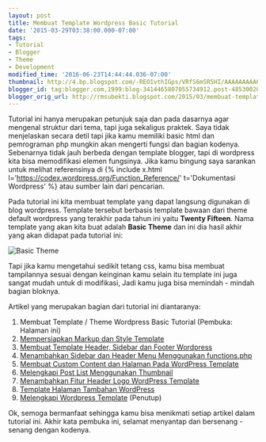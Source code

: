 ```yaml
---
layout: post
title: Membuat Template Wordpress Basic Tutorial
date: '2015-03-29T03:38:00.000-07:00'
tags:
- Tutorial
- Blogger
- Theme
- Development
modified_time: '2016-06-23T14:44:44.036-07:00'
thumbnail: http://4.bp.blogspot.com/-REO1vthIGps/VRfS6mSR5HI/AAAAAAAAA6c/Lnw8CKLUi88/s72-c/basic%2Bblog.png
blogger_id: tag:blogger.com,1999:blog-3414465807055734912.post-4853002057749938332
blogger_orig_url: http://rmsubekti.blogspot.com/2015/03/membuat-template-theme-wordpress-basic.html
---
```

Tutorial ini hanya merupakan petunjuk saja dan pada dasarnya agar mengenal struktur dari tema, tapi juga sekaligus praktek. Saya tidak menjelaskan secara detil tapi jika kamu memiliki basic html dan pemrograman php mungkin akan mengerti fungsi dan bagian kodenya. Sebenarnya tidak jauh berbeda dengan template blogger, tapi di wordpress kita bisa memodifikasi elemen fungsinya. Jika kamu bingung saya sarankan untuk melihat referensinya di {% include x.html l='https://codex.wordpress.org/Function_Reference/' t='Dokumentasi Wordpress' %} atau sumber lain dari pencarian.

Pada tutorial ini kita membuat template yang dapat langsung digunakan di blog wordpress. Template tersebut berbasis template bawaan dari theme default wordpress yang terakhir pada tahun ini yaitu **Twenty Fifteen**. Nama template yang akan kita buat adalah **Basic Theme** dan ini dia hasil akhir yang akan didapat pada tutorial ini:

![Basic Theme](https://4.bp.blogspot.com/-REO1vthIGps/VRfS6mSR5HI/AAAAAAAAA6c/Lnw8CKLUi88/s1600/basic%2Bblog.png)

Tapi jika kamu mengetahui sedikit tetang css, kamu bisa membuat tampilannya sesuai dengan keinginan kamu selain itu template ini juga sangat mudah untuk di modifikasi, Jadi kamu juga bisa memindah - mindah bagian bloknya.

Artikel yang merupakan bagian dari tutorial ini diantaranya:

1. Membuat Template / Theme Wordpress Basic Tutorial (Pembuka: Halaman ini)
2. [Mempersiapkan Markup dan Style Template ](/blog/mempersiapkan-markup-dan-stylesheet-wordpress-theme)
3. [Membuat Template Header, Sidebar dan Footer Wordpress](/blog/membuat-template-header-sidebar-dan.html)
4. [Menambahkan Sidebar dan Header Menu Menggunakan functions.php](/blog/menambahkan-sidebar-dan-header-menu.html)
5. [Membuat Custom Content dan Halaman Pada WordPress Template](/blog/membuat-custom-content-dan-halaman-pada.html)
6. [Melengkapi Post List Menggunakan Thumbnail](/blog/melengkapi-post-list-menggunakan.html)
7. [Menambahkan Fitur Header Logo WordPress Template](/blog/menambahkan-fitur-header-logo-wordpress.html)
8. [Template Halaman Tambahan WordPress](/blog/template-halaman-tambahan-wordpress.html)
9. [Melengkapi Wordpress Template](/blog/melengkapi-wordpress-template.html) (Penutup)

Ok, semoga bermanfaat sehingga kamu bisa menikmati setiap artikel dalam tutorial ini. Akhir kata pembuka ini, selamat menyantap dan bersenang - senang dengan kodenya.
